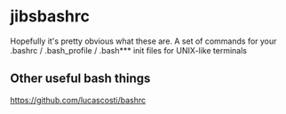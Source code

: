 # jibsbashrc

Hopefully it's pretty obvious what these are. A set of commands for your .bashrc / .bash_profile / .bash*** init files for UNIX-like terminals

## Other useful bash things

https://github.com/lucascosti/bashrc